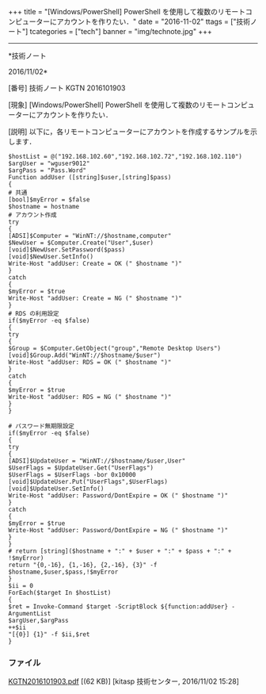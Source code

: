 ﻿+++
title = "[Windows/PowerShell] PowerShell を使用して複数のリモートコンピューターにアカウントを作りたい．"
date = "2016-11-02"
ttags = ["技術ノート"]
tcategories = ["tech"]
banner = "img/technote.jpg"
+++

-----------------------------------------------------------------------------------------------------------------------------

*技術ノート

2016/11/02*


[番号]
技術ノート KGTN 2016101903

[現象]
[Windows/PowerShell] PowerShell
を使用して複数のリモートコンピューターにアカウントを作りたい．

[説明]
以下に，各リモートコンピューターにアカウントを作成するサンプルを示します．

    $hostList = @("192.168.102.60","192.168.102.72","192.168.102.110")
    $argUser = "wguser9012" 
    $argPass = "Pass.Word" 
    Function addUser ([string]$user,[string]$pass)
    {
    # 共通
    [bool]$myError = $false
    $hostname = hostname
    # アカウント作成
    try
    {
    [ADSI]$Computer = "WinNT://$hostname,computer" 
    $NewUser = $Computer.Create("User",$user)
    [void]$NewUser.SetPassword($pass)
    [void]$NewUser.SetInfo()
    Write-Host "addUser: Create = OK (" $hostname ")" 
    }
    catch
    {
    $myError = $true
    Write-Host "addUser: Create = NG (" $hostname ")" 
    }
    # RDS の利用設定
    if($myError -eq $false)
    {
    try
    {
    $Group = $Computer.GetObject("group","Remote Desktop Users")
    [void]$Group.Add("WinNT://$hostname/$user")
    Write-Host "addUser: RDS = OK (" $hostname ")" 
    }
    catch
    {
    $myError = $true
    Write-Host "addUser: RDS = NG (" $hostname ")" 
    }
    }

    # パスワード無期限設定
    if($myError -eq $false)
    {
    try
    {
    [ADSI]$UpdateUser = "WinNT://$hostname/$user,User" 
    $UserFlags = $UpdateUser.Get("UserFlags")
    $UserFlags = $UserFlags -bor 0x10000
    [void]$UpdateUser.Put("UserFlags",$UserFlags)
    [void]$UpdateUser.SetInfo()
    Write-Host "addUser: Password/DontExpire = OK (" $hostname ")" 
    }
    catch
    {
    $myError = $true
    Write-Host "addUser: Password/DontExpire = NG (" $hostname ")" 
    }
    }
    # return [string]($hostname + ":" + $user + ":" + $pass + ":" + !$myError)
    return "{0,-16}, {1,-16}, {2,-16}, {3}" -f $hostname,$user,$pass,!$myError
    }
    $ii = 0
    ForEach($target In $hostList)
    {
    $ret = Invoke-Command $target -ScriptBlock ${function:addUser} -ArgumentList
    $argUser,$argPass
    ++$ii
    "[{0}] {1}" -f $ii,$ret
    }


### ファイル

 
 


[KGTN2016101903.pdf](http://techreport.kitasp.net/attachments/download/3171/KGTN2016101903.pdf)
 [(62 KB)] [kitasp 技術センター, 2016/11/02
15:28]


 


 

